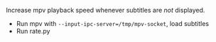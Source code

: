 Increase mpv playback speed whenever subtitles are *not* displayed.

* Run mpv with `--input-ipc-server=/tmp/mpv-socket`, load subtitles
* Run rate.py

